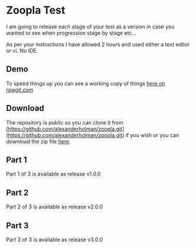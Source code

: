 # Zoopla Test
I am going to release each stage of your test as a version in case you wanted to see when progression stage by stage etc...

As per your instructions I have allowed 2 hours and used either a text editor or vi. No IDE.

## Demo
To speed things up you can see a working copy of things [here on rawgit.com](https://cdn.rawgit.com/alexanderholman/zoopla/master/index.html)

## Download
The repository is public so you can clone it from [https://github.com/alexanderholman/zoopla.git](https://github.com/alexanderholman/zoopla.git) if you wish or you can download the zip file [here](https://github.com/alexanderholman/zoopla/archive/master.zip).

## Part 1
Part 1 of 3 is available as release v1.0.0

## Part 2
Part 2 of 3 is available as release v2.0.0

## Part 3
Part 3 of 3 is available as release v3.0.0